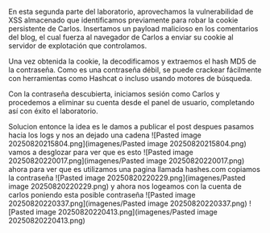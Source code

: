 En esta segunda parte del laboratorio, aprovechamos la vulnerabilidad de XSS almacenado que identificamos previamente para robar la cookie persistente de Carlos. Insertamos un payload malicioso en los comentarios del blog, el cual fuerza al navegador de Carlos a enviar su cookie al servidor de explotación que controlamos.

Una vez obtenida la cookie, la decodificamos y extraemos el hash MD5 de la contraseña. Como es una contraseña débil, se puede crackear fácilmente con herramientas como Hashcat o incluso usando motores de búsqueda.

Con la contraseña descubierta, iniciamos sesión como Carlos y procedemos a eliminar su cuenta desde el panel de usuario, completando así con éxito el laboratorio.

Solucion
entonce la idea es le damos a publicar el post despues pasamos hacia los logs y nos an dejado una cadena
![Pasted image 20250820215804.png](imagenes/Pasted image 20250820215804.png)
vamos a desglozar para ver que es esto
![Pasted image 20250820220017.png](imagenes/Pasted image 20250820220017.png)
ahora para ver que es utilizamos una pagina llamada hashes.com
copiamos la contraseña
![Pasted image 20250820220229.png](imagenes/Pasted image 20250820220229.png)
y ahora nos logeamos con la cuenta de carlos poniendo esta posible contraseña
![Pasted image 20250820220337.png](imagenes/Pasted image 20250820220337.png)
![Pasted image 20250820220413.png](imagenes/Pasted image 20250820220413.png)
